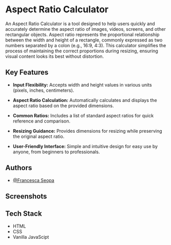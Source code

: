 
# Aspect Ratio Calculator 


An Aspect Ratio Calculator is a tool designed to help users quickly and accurately determine the aspect ratio of images, videos, screens, and other rectangular objects. Aspect ratio represents the proportional relationship between the width and height of a rectangle, commonly expressed as two numbers separated by a colon (e.g., 16:9, 4:3). This calculator simplifies the process of maintaining the correct proportions during resizing, ensuring visual content looks its best without distortion.

## Key Features

- **Input Flexibility:** Accepts width and height values in various units (pixels, inches, centimeters).

- **Aspect Ratio Calculation:** Automatically calculates and displays the aspect ratio based on the provided dimensions.

- **Common Ratios:** Includes a list of standard aspect ratios for quick reference and comparison.

- **Resizing Guidance:** Provides dimensions for resizing while preserving the original aspect ratio.

- **User-Friendly Interface:** Simple and intuitive design for easy use by anyone, from beginners to professionals.

## Authors

- [@Francesca Seopa](https://www.github.com/charbileigh)


## Screenshots



## Tech Stack

- HTML
- CSS
- Vanilla JavaScipt

